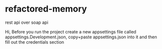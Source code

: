 # refactored-memory
rest api over soap api


Hi,
Before you run the project create a new appsettings file called appsettings.Development.json, copy+paste appsettings.json into it and then fill out the credentials section

